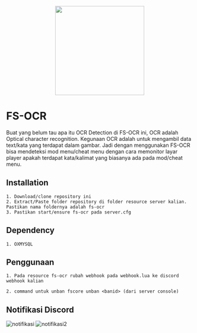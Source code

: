 <p align="center">
  <img width="240" height="240" src="https://cdn.discordapp.com/attachments/1078837522882367508/1114897951177855059/fstech_logo.png">
</p>

# FS-OCR

Buat yang belum tau apa itu OCR Detection di FS-OCR  ini, OCR adalah Optical character recognition. Kegunaan OCR adalah untuk mengambil data text/kata yang terdapat dalam gambar.  Jadi dengan menggunakan FS-OCR bisa  mendeteksi  mod menu/cheat menu dengan cara memonitor layar player apakah terdapat kata/kalimat yang biasanya ada pada mod/cheat menu.

## Installation

    1. Download/clone repository ini
    2. Extract/Paste folder repository di folder resource server kalian. Pastikan nama foldernya adalah fs-ocr
    3. Pastikan start/ensure fs-ocr pada server.cfg

## Dependency
    1. OXMYSQL

## Penggunaan
    1. Pada resource fs-ocr rubah webhook pada webhook.lua ke discord webhook kalian
    
    2. command untuk unban fscore unban <banid> (dari server console)

 ## Notifikasi Discord
 ![notifikasi](https://media.discordapp.net/attachments/1128226169339265125/1195981502287192165/image.png)
 ![notifikasi2](https://cdn.discordapp.com/attachments/1128226169339265125/1195981445253054486/image.png)
